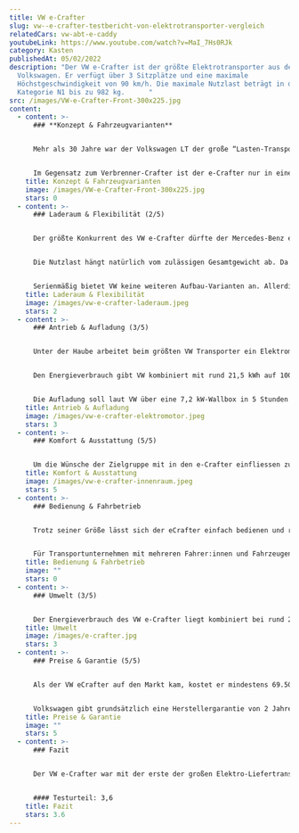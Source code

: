 ```yaml
---
title: VW e-Crafter
slug: vw--e-crafter-testbericht-von-elektrotransporter-vergleich
relatedCars: vw-abt-e-caddy
youtubeLink: https://www.youtube.com/watch?v=MaI_7Hs0RJk
category: Kasten
publishedAt: 05/02/2022
description: "Der VW e-Crafter ist der größte Elektrotransporter aus dem Hause
  Volkswagen. Er verfügt über 3 Sitzplätze und eine maximale
  Höchstgeschwindigkeit von 90 km/h. Die maximale Nutzlast beträgt in der
  Kategorie N1 bis zu 982 kg.      "
src: /images/VW-e-Crafter-Front-300x225.jpg
content:
  - content: >-
      ### **Konzept & Fahrzeugvarianten**


      Mehr als 30 Jahre war der Volkswagen LT der große “Lasten-Transporter” des deutschen Autokonzerns. Seit dem Jahr 2006 ist der Nachfolger namens Crafter auf dem Markt. Die zweite und aktuelle Generation ist seit 2016 verfügbar, seit 2018 als elektrischer e-Crafter. Damit war VW der Konkurrenz wie Renault und Sprinter vorraus.


      Im Gegensatz zum Verbrenner-Crafter ist der e-Crafter nur in einer Größe erhältlich. Diese entspricht der Version L3H3 und hat eine Länge von 5,99 Meter sowie eine Fahrzeughöhe von 2,59 Meter. Auch beim Akku ist kein Wahl möglich. Der Kunde kann sich allerdings entscheiden, ob er die N1-Version mit maximal 3,5 Tonnen Gewicht oder die N2-Version mit maximal 4,25 Tonnen erwerben möchte. Dadurch ändern sich auch die Nutzlast sowie der benötigte Führerschein.
    title: Konzept & Fahrzeugvarianten
    image: /images/VW-e-Crafter-Front-300x225.jpg
    stars: 0
  - content: >-
      ### Laderaum & Flexibilität (2/5)


      Der größte Konkurrent des VW e-Crafter dürfte der Mercedes-Benz eSprinter sein. In Sachen Ladevolumen kommt er mit 10,7 m³ fast an den großen Elektrotransporter aus Stuttgart ran. Der Laderaum  des Kastenwagen hat dabei eine Länge von 3,45 Meter, eine Breite von 1,83 Meter und ist mit 1,86 Meter hoch genug, um die Beladung im Stehen vorzunehmen. Als Hecköffnung dienen zwei Flügeltüren, des Weiteren ist eine seitliche Schiebetür serienmäßig dabei. 


      Die Nutzlast hängt natürlich vom zulässigen Gesamtgewicht ab. Da das Leergewicht des e-Crafter bei 2.522 Kilogramm liegt, kann die 3,5 Tonnen-Version somit knapp 980 Kilogramm zu laden. Bei der schwereren N2-Variante sind hingegen stolze 1,72 Tonnen Zuladung möglich. Fahren mit Anhänger ist beim VW e-Crafter leider nicht möglich.


      Serienmäßig bietet VW keine weiteren Aufbau-Varianten an. Allerdings arbeitet der Konzern mit verschiedenen Partnern zusammen um individuelle Transportlösungen wie beispielsweise eine Kipper-, eine Minibus- oder Paketfahrzeug-Version anzubieten.
    title: Laderaum & Flexibilität
    image: /images/vw-e-crafter-laderaum.jpeg
    stars: 2
  - content: >-
      ### Antrieb & Aufladung (3/5)


      Unter der Haube arbeitet beim größten VW Transporter ein Elektromotor mit einer Spitzenleistung von 100 kW. Als Dauerleistung stehen 50 kW zur Verfügung. Das Drehmoment liegt bei 290 Nm, wodurch der e-Crafter auch beladen gut von der Stelle kommen sollte. Die Höchstgeschwindigkeit des Frontantriebs liegt bei 90 km/h abgeregelt. Da das Fahrzeug aber speziell für den urbanen Lieferbetrieb entwickelt wurde, dürfte Autobahnfahrten eher zur Seltenheit gehören.


      Den Energieverbrauch gibt VW kombiniert mit rund 21,5 kWh auf 100 Kilometer an, was allerdings nur unbeladen zu schaffen sein dürfte. Der Lithium-Ionen-Akku mit 35,8 kWh Kapazität soll damit laut NEFZ-Zyklus eine Reichweite von 173 Kilometer erreichen. Da dieser Zyklus aber recht unrealistische Bedingungen vorgibt, scheint eine maximale Wegstrecke von 120 Kilometer deutlich näher an der Wirklichkeit.


      Die Aufladung soll laut VW über eine 7,2 kW-Wallbox in 5 Stunden und 20 Minuten machbar sein. Eine Schnellladefunktion mit 40 kW Leistung soll das Fahrzeug in 45 Minuten auf 80% der Vollladung bringen.
    title: Antrieb & Aufladung
    image: /images/vw-e-crafter-elektromotor.jpeg
    stars: 3
  - content: >-
      ### Komfort & Ausstattung (5/5)


      Um die Wünsche der Zielgruppe mit in den e-Crafter einfliessen zu lassen, wurden einige Fahrzeuge vor Markteinführung an Tester verteilt. Die Analyse ergab, dass die Zielgruppe durchschnittlich 70 bis 100 Kilometer pro Tag zurücklegen, mit 50 bis 100 Zwischenstopps. Deshalb hat sich VW dafür entschieden, den e-Crafter mit viel serienmäßiger Komfort-Ausstattung zum Kunden zu bringen. So ist das Fahrzeug ab Werk mit einem Navigationssystem, einer Klimaanlage, einer Rückfahrkamera mit Parkpilot, einer Berganfahrhilfe einer beheizbaren Frontscheibe sowie einer Sitzheizung ausgestattet. Damit dürfte das Fahrzeug ohne jegliche Zusatzkosten den Traum jedes Auslieferungsfahrer darstellen. Das Fahrzeug lässt sich außerdem mit verschiedene Assistenzsystemen wie Sensorbasierter Flankenschutz, Seitenwind-Assistent, Spurhalteassitent, Automatische Distanzregelung ACC und das Umfeldbeobachtungssystem “Front Assist” ausstatten.
    title: Komfort & Ausstattung
    image: /images/vw-e-crafter-innenraum.jpeg
    stars: 5
  - content: >-
      ### Bedienung & Fahrbetrieb


      Trotz seiner Größe lässt sich der eCrafter einfach bedienen und rangieren. Der leise Antrieb des Wolfsburgers ist spritzig und punktet vor allem bei Spurwechseln im dichten Stadtverkehr. Die Fahrerkabine ist sehr komfortabel und geräumig. Die Höhe des Fahrzeugs bietet zudem eine gute Verkehrsübersicht. Die Ladekantenhöhe von 57cm ermöglicht jederzeit angenehmes Be- und Entladen. 


      Für Transportunternehmen mit mehreren Fahrer:innen und Fahrzeugen bietet VW zudem das Flotten-Management-System “Connect Fleet” an. Hier können Flottenmanager den Überblick über alle Fahrzeuge im Einsatz behalten. Zudem lassen sich Belege und das Fahrtenbuch per App bereits auf der Tour bearbeiten.
    title: Bedienung & Fahrbetrieb
    image: ""
    stars: 0
  - content: >-
      ### Umwelt (3/5)


      Der Energieverbrauch des VW e-Crafter liegt kombiniert bei rund 29 kWh auf 100 km. Bei angenommenen 30 Cent pro Kilowattstunde kosten 100 km Fahrstrecke rund 8,70 €. Ein zusätzliches Solarmodul für mehr Reichweite wird nicht angeboten.
    title: Umwelt
    image: /images/e-crafter.jpg
    stars: 3
  - content: >-
      ### Preise & Garantie (5/5)


      Als der VW eCrafter auf den Markt kam, kostet er mindestens 69.500 Euro netto. Angesichts der Größe und Ausstattung kein wirklicher Wucher, trotzdem war es vielen Fuhrpark-Leitern zu teuer. Seit dem Modelljahr 2020 ist der e-Crafter deshalb ab 53.900 Euro zu haben und macht damit dem eSprinter von Mercedes.-Benz ordentlich Konkurrenz.


      Volkswagen gibt grundsätzlich eine Herstellergarantie von 2 Jahren auf das Fahrzeug, welche auf maximal 5 Jahre verlängert werden kann. Auf den Akku gibt es sogar 8 Jahre bzw. 160.000 Kilometer Garantie bei korrektem Gebrauch und solange die Kapazität der Batterie über 70% liegt.
    title: Preise & Garantie
    image: ""
    stars: 5
  - content: >-
      ### Fazit


      Der VW e-Crafter war mit der erste der großen Elektro-Liefertransporter auf dem deutschen Markt. Mit seinem großen Platzangebot, seiner Nutzlast bis zu 1,72 Tonnen und der extrem komfortablen Ausstattung macht er ordentlich was her. Und seit der Preis deutlich gesenkt wurde, dürfte der Kaufanreiz noch mehr gestiegen sein. Gerade für den urbanen Lieferverkehr stellt das Fahrzeug eine echte elektrische Alternative dar.


      #### Testurteil: 3,6
    title: Fazit
    stars: 3.6
---
```

